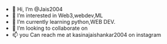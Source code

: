 - 👋 Hi, I’m @Jais2004
- 👀 I’m interested in Web3,webdev,ML
- 🌱 I’m currently learning python,WEB DEV.
- 💞️ I’m looking to collaborate on 
- 📫 you Can reach me at kasinajaishankar2004 on instagram
